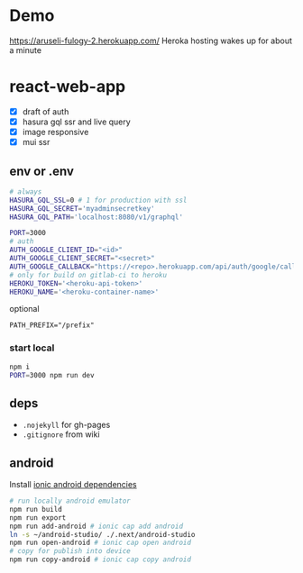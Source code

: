 # Demo
https://aruseli-fulogy-2.herokuapp.com/
Heroka hosting wakes up for about a minute

# react-web-app

- [x] draft of auth
- [x] hasura gql ssr and live query
- [x] image responsive
- [x] mui ssr

## env or .env

```sh
# always
HASURA_GQL_SSL=0 # 1 for production with ssl
HASURA_GQL_SECRET='myadminsecretkey'
HASURA_GQL_PATH='localhost:8080/v1/graphql'

PORT=3000
# auth
AUTH_GOOGLE_CLIENT_ID="<id>"
AUTH_GOOGLE_CLIENT_SECRET="<secret>"
AUTH_GOOGLE_CALLBACK="https://<repo>.herokuapp.com/api/auth/google/callback"
# only for build on gitlab-ci to heroku
HEROKU_TOKEN='<heroku-api-token>'
HEROKU_NAME='<heroku-container-name>'
```

optional

```
PATH_PREFIX="/prefix"
```

### start local

```sh
npm i
PORT=3000 npm run dev
```

## deps

- `.nojekyll` for gh-pages
- `.gitignore` from wiki

## android

Install [ionic android dependencies](https://ionicframework.com/docs/installation/android)

```sh
# run locally android emulator
npm run build
npm run export
npm run add-android # ionic cap add android
ln -s ~/android-studio/ ./.next/android-studio
npm run open-android # ionic cap open android
# copy for publish into device
npm run copy-android # ionic cap copy android
```
